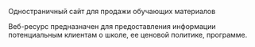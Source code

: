 Одностраничный сайт для продажи обучающих материалов

Веб-ресурс предназначен для предоставления информации потенциальным клиентам о школе, ее ценовой политике, программе. 


 